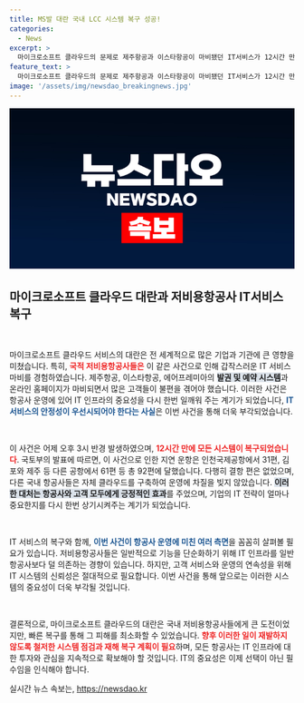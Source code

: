 ```yaml
---
title: MS발 대란 국내 LCC 시스템 복구 성공!
categories:
  - News
excerpt: >
  마이크로소프트 클라우드의 문제로 제주항공과 이스타항공이 마비됐던 IT서비스가 12시간 만에 복구됐습니다. 92편의 항공기가 지연되는 등 큰 혼잡이 발생했지만, 결항은 없었다는 소식입니다. 더욱이, 다른 항공사들은 사전 대비책 덕에 차질 없이 운영을 이어갔습니다. 클릭하여 자세한 사연을 확인해보세요!
feature_text: >
  마이크로소프트 클라우드의 문제로 제주항공과 이스타항공이 마비됐던 IT서비스가 12시간 만에 복구됐습니다. 92편의 항공기가 지연되는 등 큰 혼잡이 발생했지만, 결항은 없었다는 소식입니다. 더욱이, 다른 항공사들은 사전 대비책 덕에 차질 없이 운영을 이어갔습니다. 클릭하여 자세한 사연을 확인해보세요!
image: '/assets/img/newsdao_breakingnews.jpg'
---
```


<p><img src="/assets/img/newsdao_breakingnews.jpg" alt="koreaapp 속보" /></p>

<h2 data-ke-size="size26">마이크로소프트 클라우드 대란과 저비용항공사 IT서비스 복구</h2>

<p data-ke-size="size16">&nbsp;</p>

<p>마이크로소프트 클라우드 서비스의 대란은 전 세계적으로 많은 기업과 기관에 큰 영향을 미쳤습니다. 특히, <b><span style="color: #ee2323;">국적 저비용항공사들은</span></b> 이 같은 사건으로 인해 갑작스러운 IT 서비스 마비를 경험하였습니다. 제주항공, 이스타항공, 에어프레미아의 <b><span style="background-color: #21538527;">발권 및 예약 시스템</span></b>과 온라인 홈페이지가 마비되면서 많은 고객들이 불편을 겪어야 했습니다. 이러한 사건은 항공사 운영에 있어 IT 인프라의 중요성을 다시 한번 일깨워 주는 계기가 되었습니다, <b><span style="color: #1a5490;">IT 서비스의 안정성이 우선시되어야 한다는 사실</span></b>은 이번 사건을 통해 더욱 부각되었습니다.</p>

<p data-ke-size="size16">&nbsp;</p>

<p>이 사건은 어제 오후 3시 반경 발생하였으며, <b><span style="color: #ee2323;">12시간 만에 모든 시스템이 복구되었습니다</span></b>. 국토부의 발표에 따르면, 이 사건으로 인한 지연 운항은 인천국제공항에서 31편, 김포와 제주 등 다른 공항에서 61편 등 총 92편에 달했습니다. 다행히 결항 편은 없었으며, 다른 국내 항공사들은 자체 클라우드를 구축하여 운영에 차질을 빚지 않았습니다. <b><span style="background-color: #21538527;">이러한 대처는 항공사와 고객 모두에게 긍정적인 효과</span></b>를 주었으며, 기업의 IT 전략이 얼마나 중요한지를 다시 한번 상기시켜주는 계기가 되었습니다.</p>

<p data-ke-size="size16">&nbsp;</p>

<p>IT 서비스의 복구와 함께, <b><span style="color: #1a5490;">이번 사건이 항공사 운영에 미친 여러 측면</span></b>을 꼼꼼히 살펴볼 필요가 있습니다. 저비용항공사들은 일반적으로 기능을 단순화하기 위해 IT 인프라를 일반 항공사보다 덜 의존하는 경향이 있습니다. 하지만, 고객 서비스와 운영의 연속성을 위해 IT 시스템의 신뢰성은 절대적으로 필요합니다. 이번 사건을 통해 앞으로는 이러한 시스템의 중요성이 더욱 부각될 것입니다. </p>

<p data-ke-size="size16">&nbsp;</p>

<p>결론적으로, 마이크로소프트 클라우드의 대란은 국내 저비용항공사들에게 큰 도전이었지만, 빠른 복구를 통해 그 피해를 최소화할 수 있었습니다. <b><span style="color: #ee2323;">향후 이러한 일이 재발하지 않도록 철저한 시스템 점검과 재해 복구 계획이 필요</span></b>하며, 모든 항공사는 IT 인프라에 대한 투자와 관심을 지속적으로 확보해야 할 것입니다. IT의 중요성은 이제 선택이 아닌 필수임을 인식해야 합니다. </p>
실시간 뉴스 속보는, <a href="https://newsdao.kr" rel="dofollow">https://newsdao.kr</a>


